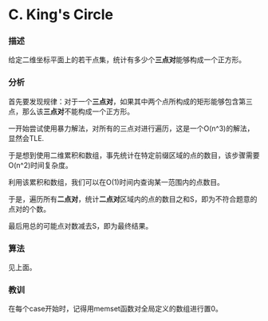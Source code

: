 ﻿# C. King's Circle

### 描述

给定二维坐标平面上的若干点集，统计有多少个**三点对**能够构成一个正方形。

### 分析

首先要发现规律：对于一个**三点对**，如果其中两个点所构成的矩形能够包含第三点，那么该**三点对**不能构成一个正方形。

一开始尝试使用暴力解法，对所有的三点对进行遍历，这是一个O(n^3)的解法，显然会TLE.

于是想到使用二维累积和数组，事先统计在特定前缀区域的点的数目，该步骤需要O(n^2)时间复杂度。

利用该累积和数组，我们可以在O(1)时间内查询某一范围内的点数目。

于是，遍历所有**二点对**，统计**二点对**区域内的点的数目之和S，即为不符合题意的点对的个数。

最后用总的可能点对数减去S，即为最终结果。

### 算法

见上面。

### 教训

在每个case开始时，记得用memset函数对全局定义的数组进行置0。
